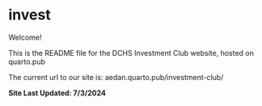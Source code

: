 # invest

Welcome!

This is the README file for the DCHS Investment Club website, hosted on quarto.pub  

The current url to our site is:   aedan.quarto.pub/investment-club/  


**Site Last Updated: 7/3/2024**
